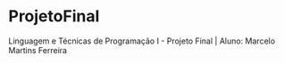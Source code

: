 # ProjetoFinal
Linguagem e Técnicas de Programação I - Projeto Final | Aluno: Marcelo Martins Ferreira
